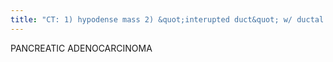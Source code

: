 ```yaml
---
title: "CT: 1) hypodense mass 2) &quot;interupted duct&quot; w/ ductal dilitation proximally 3) &quot;double duct sign&quot; 4) pancreatic atrophy beyond mass 5) perivascular cuffing (ST tracking around vessels) US: hypoechoic hypoechoic mass Info: tail carcinoma presents later b/c no duct obstruction, unresectable: 1) Adjacent organ invasion (except duodenum as resected in Whipple), 2) Arterial involvement 3) Mets 4) &gt; 5 cm; 5) venous involvment not definite contraIx DDx: focal pancreatitis"
---
```

PANCREATIC ADENOCARCINOMA

